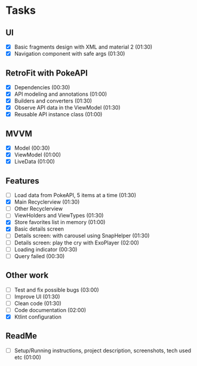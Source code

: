 # Tasks

## UI
- [x] Basic fragments design with XML and material 2 (01:30)
- [x] Navigation component with safe args (01:30)

## RetroFit with PokeAPI
- [x] Dependencies (00:30)
- [x] API modeling and annotations (01:00)
- [x] Builders and converters (01:30)
- [x] Observe API data in the ViewModel (01:30)
- [x] Reusable API instance class (01:00)

## MVVM
- [x] Model (00:30)
- [x] ViewModel (01:00)
- [x] LiveData (01:00)

## Features
- [ ] Load data from PokeAPI, 5 items at a time (01:30)
- [x] Main Recyclerview (01:30)
- [ ] Other Recyclerview
- [ ] ViewHolders and ViewTypes (01:30)
- [x] Store favorites list in memory (01:00)
- [x] Basic details screen
- [ ] Details screen: with carousel using SnapHelper (01:30)
- [ ] Details screen: play the cry with ExoPlayer (02:00)
- [ ] Loading indicator (00:30)
- [ ] Query failed (00:30)

## Other work
- [ ] Test and fix possible bugs (03:00)
- [ ] Improve UI (01:30)
- [ ] Clean code (01:30)
- [ ] Code documentation (02:00)
- [x] Ktlint configuration

## ReadMe
- [ ] Setup/Running instructions, project description, screenshots, tech used etc (01:00)